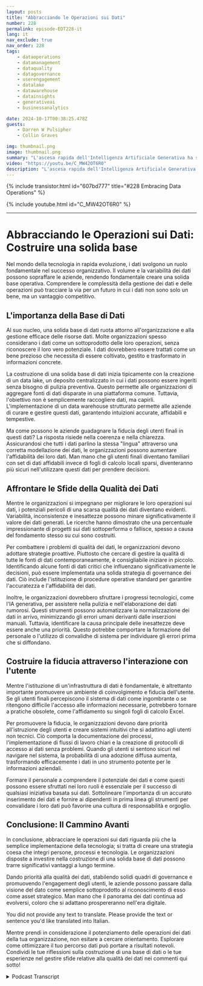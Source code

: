 ```yaml
---
layout: posts
title: "Abbracciando le Operazioni sui Dati"
number: 228
permalink: episode-EDT228-it
lang: it
nav_exclude: true
nav_order: 228
tags:
    - dataoperations
    - datamanagement
    - dataquality
    - datagovernance
    - userengagement
    - datalake
    - datawarehouse
    - datainsights
    - generativeai
    - businessanalytics

date: 2024-10-17T00:38:25.478Z
guests:
    - Darren W Pulsipher
    - Collin Graves

img: thumbnail.png
image: thumbnail.png
summary: "L'ascesa rapida dell'Intelligenza Artificiale Generativa ha spostato l'attenzione dei Chief Innovation Officers (CIOs) dalla gestione dell'infrastruttura alla gestione delle informazioni e dei dati. In questo episodio, Darren intervista Collin Graves, il fondatore di NorthLabs."
video: "https://youtu.be/C_MW42OT6R0"
description: "L'ascesa rapida dell'Intelligenza Artificiale Generativa ha spostato l'attenzione dei Chief Innovation Officers (CIOs) dalla gestione dell'infrastruttura alla gestione delle informazioni e dei dati. In questo episodio, Darren intervista Collin Graves, il fondatore di NorthLabs."
---
```


<div>
{% include transistor.html id="607bd777" title="#228 Embracing Data Operations" %}

{% include youtube.html id="C_MW42OT6R0" %}
</div>

---

# Abbracciando le Operazioni sui Dati: Costruire una solida base

Nel mondo della tecnologia in rapida evoluzione, i dati svolgono un ruolo fondamentale nel successo organizzativo. Il volume e la variabilità dei dati possono sopraffare le aziende, rendendo fondamentale creare una solida base operativa. Comprendere le complessità della gestione dei dati e delle operazioni può tracciare la via per un futuro in cui i dati non sono solo un bene, ma un vantaggio competitivo.

## L'importanza della Base di Dati

Al suo nucleo, una solida base di dati ruota attorno all'organizzazione e alla gestione efficace delle risorse dati. Molte organizzazioni spesso considerano i dati come un sottoprodotto delle loro operazioni, senza riconoscere il loro vero potenziale. I dati dovrebbero essere trattati come un bene prezioso che necessita di essere coltivato, gestito e trasformato in informazioni concrete.

La costruzione di una solida base di dati inizia tipicamente con la creazione di un data lake, un deposito centralizzato in cui i dati possono essere ingeriti senza bisogno di pulizia preventiva. Questo permette alle organizzazioni di aggregare fonti di dati disparate in una piattaforma comune. Tuttavia, l'obiettivo non è semplicemente raccogliere dati, ma capirli. L'implementazione di un data warehouse strutturato permette alle aziende di curare e gestire questi dati, garantendo intuizioni accurate, affidabili e tempestive.

Ma come possono le aziende guadagnare la fiducia degli utenti finali in questi dati? La risposta risiede nella coerenza e nella chiarezza. Assicurandosi che tutti i dati parlino la stessa "lingua" attraverso una corretta modellazione dei dati, le organizzazioni possono aumentare l'affidabilità dei loro dati. Man mano che gli utenti finali diventano familiari con set di dati affidabili invece di fogli di calcolo locali sparsi, diventeranno più sicuri nell'utilizzare questi dati per prendere decisioni.

## Affrontare le Sfide della Qualità dei Dati

Mentre le organizzazioni si impegnano per migliorare le loro operazioni sui dati, i potenziali pericoli di una scarsa qualità dei dati diventano evidenti. Variabilità, inconsistenze e inesattezze possono minare significativamente il valore dei dati generati. Le ricerche hanno dimostrato che una percentuale impressionante di progetti sui dati sottoperforma o fallisce, spesso a causa del fondamento stesso su cui sono costruiti.

Per combattere i problemi di qualità dei dati, le organizzazioni devono adottare strategie proattive. Piuttosto che cercare di gestire la qualità di tutte le fonti di dati contemporaneamente, è consigliabile iniziare in piccolo. Identificando alcune fonti di dati critici che influenzano significativamente le decisioni, può essere implementata una solida strategia di governance dei dati. Ciò include l'istituzione di procedure operative standard per garantire l'accuratezza e l'affidabilità dei dati.

Inoltre, le organizzazioni dovrebbero sfruttare i progressi tecnologici, come l'IA generativa, per assistere nella pulizia e nell'elaborazione dei dati rumorosi. Questi strumenti possono automatizzare la normalizzazione dei dati in arrivo, minimizzando gli errori umani derivanti dalle inserzioni manuali. Tuttavia, identificare la causa principale delle inesattezze deve essere anche una priorità. Questo potrebbe comportare la formazione del personale o l'utilizzo di convalidhe di sistema per individuare gli errori prima che si diffondano.

## Costruire la fiducia attraverso l'interazione con l'utente

Mentre l'istituzione di un'infrastruttura di dati è fondamentale, è altrettanto importante promuovere un ambiente di coinvolgimento e fiducia dell'utente. Se gli utenti finali percepiscono il sistema di dati come ingombrante o se ritengono difficile l'accesso alle informazioni necessarie, potrebbero tornare a pratiche obsolete, come l'affidamento su singoli fogli di calcolo Excel.

Per promuovere la fiducia, le organizzazioni devono dare priorità all'istruzione degli utenti e creare sistemi intuitivi che si adattino agli utenti non tecnici. Ciò comporta la documentazione dei processi, l'implementazione di flussi di lavoro chiari e la creazione di protocolli di accesso ai dati senza problemi. Quando gli utenti si sentono sicuri nel navigare nel sistema, la probabilità di una adozione diffusa aumenta, trasformando efficacemente i dati in uno strumento potente per le informazioni aziendali.

Formare il personale a comprendere il potenziale dei dati e come questi possono essere sfruttati nei loro ruoli è essenziale per il successo di qualsiasi iniziativa basata sui dati. Sottolineare l'importanza di un accurato inserimento dei dati e fornire ai dipendenti in prima linea gli strumenti per convalidare i loro dati può favorire una cultura di responsabilità e orgoglio.

## Conclusione: Il Cammino Avanti

In conclusione, abbracciare le operazioni sui dati riguarda più che la semplice implementazione della tecnologia; si tratta di creare una strategia coesa che integri persone, processi e tecnologia. Le organizzazioni disposte a investire nella costruzione di una solida base di dati possono trarre significativi vantaggi a lungo termine.

Dando priorità alla qualità dei dati, stabilendo solidi quadri di governance e promuovendo l'engagement degli utenti, le aziende possono passare dalla visione del dato come semplice sottoprodotto al riconoscimento di esso come asset strategico. Man mano che il panorama dei dati continua ad evolversi, coloro che si adattano prospereranno nell'era digitale.

You did not provide any text to translate. Please provide the text or sentence you'd like translated into Italian.

Mentre prendi in considerazione il potenziamento delle operazioni dei dati della tua organizzazione, non esitare a cercare orientamento. Esplorare come ottimizzare il tuo percorso dati può portare a risultati notevoli. Condividi le tue riflessioni sulla costruzione di una base di dati o le tue esperienze nel gestire sfide relative alla qualità dei dati nei commenti qui sotto!



<details>
<summary> Podcast Transcript </summary>

<p></p>

</details>
